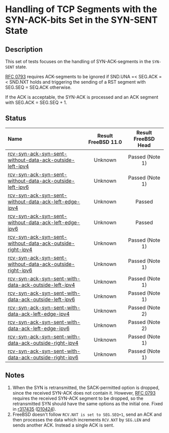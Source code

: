 # Handling of TCP Segments with the SYN-ACK-bits Set in the SYN-SENT State

## Description
This set of tests focuses on the handling of SYN-ACK-segments in the `SYN-SENT` state.

[RFC 0793](https://tools.ietf.org/html/rfc0793) requires ACK-segments to be
ignored if SND.UNA =< SEG.ACK =< SND.NXT holds and triggering the sending of
a RST segment with SEG.SEQ = SEQ.ACK otherwise.

If the ACK is acceptable, the SYN-ACK is processed and an ACK segment with
SEG.ACK = SEG.SEQ + 1.

## Status

| Name                                                                                                                                                                                                                                                                                          | Result FreeBSD 11.0 | Result FreeBSD Head |
|:----------------------------------------------------------------------------------------------------------------------------------------------------------------------------------------------------------------------------------------------------------------------------------------------|:-------------------:|:-------------------:|
|[rcv-syn-ack-syn-sent-without-data-ack-outside-left-ipv4](rcv-syn-ack-without-data-syn-sent-ack-outside-left-ipv4.pkt "Ensure that the reception of a TCP ACK with SEG.ACK=SND.NXT-1 in the SYN-SENT state triggers the sending of a TCP RST and does not affect the TCP connection")          | Unknown             | Passed (Note 1)     |
|[rcv-syn-ack-syn-sent-without-data-ack-outside-left-ipv6](rcv-syn-ack-without-data-syn-sent-ack-outside-left-ipv6.pkt "Ensure that the reception of a TCP ACK with SEG.ACK=SND.NXT-1 in the SYN-SENT state triggers the sending of a TCP RST and does not affect the TCP connection")          | Unknown             | Passed (Note 1)     |
|[rcv-syn-ack-syn-sent-without-data-ack-left-edge-ipv4](rcv-syn-ack-without-data-syn-sent-ack-left-edge-ipv4.pkt "Ensure that the reception of a TCP ACK with SEG.ACK=SND.NXT in the SYN-SENT state triggers the sending of a TCP ACK using SEG.ACK=RCV.NXT and a state change to ESTABLISHED") | Unknown             | Passed              |
|[rcv-syn-ack-syn-sent-without-data-ack-left-edge-ipv6](rcv-syn-ack-without-data-syn-sent-ack-left-edge-ipv6.pkt "Ensure that the reception of a TCP ACK with SEG.ACK=SND.NXT in the SYN-SENT state triggers the sending of a TCP ACK using SEG.ACK=RCV.NXT and a state change to ESTABLISHED") | Unknown             | Passed              |
|[rcv-syn-ack-syn-sent-without-data-ack-outside-right-ipv4](rcv-syn-ack-without-data-syn-sent-ack-outside-right-ipv4.pkt "Ensure that the reception of a TCP ACK with SEG.ACK=SND.NXT+1 in the SYN-SENT state triggers the sending of a TCP RST and does not affect the TCP connection")        | Unknown             | Passed (Note 1)     |
|[rcv-syn-ack-syn-sent-without-data-ack-outside-right-ipv6](rcv-syn-ack-without-data-syn-sent-ack-outside-right-ipv6.pkt "Ensure that the reception of a TCP ACK with SEG.ACK=RCV.NXT+1 in the SYN-SENT state triggers the sending of a TCP RST and does not affect the TCP connection")        | Unknown             | Passed (Note 1)     |
|[rcv-syn-ack-syn-sent-with-data-ack-outside-left-ipv4](rcv-syn-ack-with-data-syn-sent-ack-outside-left-ipv4.pkt "Ensure that the reception of a TCP ACK with SEG.ACK=SND.NXT-1 in the SYN-SENT state triggers the sending of a TCP RST and does not affect the TCP connection")                | Unknown             | Passed (Note 1)     |
|[rcv-syn-ack-syn-sent-with-data-ack-outside-left-ipv6](rcv-syn-ack-with-data-syn-sent-ack-outside-left-ipv6.pkt "Ensure that the reception of a TCP ACK with SEG.ACK=SND.NXT-1 in the SYN-SENT state triggers the sending of a TCP RST and does not affect the TCP connection")                | Unknown             | Passed (Note 1)     |
|[rcv-syn-ack-syn-sent-with-data-ack-left-edge-ipv4](rcv-syn-ack-with-data-syn-sent-ack-left-edge-ipv4.pkt "Ensure that the reception of a TCP ACK with SEG.ACK=SND.NXT in the SYN-SENT state triggers the sending of a TCP ACK using SEG.ACK=RCV.NXT and a state change to ESTABLISHED")       | Unknown             | Passed (Note 2)     |
|[rcv-syn-ack-syn-sent-with-data-ack-left-edge-ipv6](rcv-syn-ack-with-data-syn-sent-ack-left-edge-ipv6.pkt "Ensure that the reception of a TCP ACK with SEG.ACK=SND.NXT in the SYN-SENT state triggers the sending of a TCP ACK using SEG.ACK=RCV.NXT and a state change to ESTABLISHED")       | Unknown             | Passed (Note 2)     |
|[rcv-syn-ack-syn-sent-with-data-ack-outside-right-ipv4](rcv-syn-ack-with-data-syn-sent-ack-outside-right-ipv4.pkt "Ensure that the reception of a TCP ACK with SEG.ACK=SND.NXT+1 in the SYN-SENT state triggers the sending of a TCP RST and does not affect the TCP connection")              | Unknown             | Passed (Note 1)     |
|[rcv-syn-ack-syn-sent-with-data-ack-outside-right-ipv6](rcv-syn-ack-with-data-syn-sent-ack-outside-right-ipv6.pkt "Ensure that the reception of a TCP ACK with SEG.ACK=RCV.NXT+1 in the SYN-SENT state triggers the sending of a TCP RST and does not affect the TCP connection")              | Unknown             | Passed (Note 1)     |

## Notes

1. When the SYN is retransmitted, the SACK-permitted option is dropped, since the received SYN-ACK does not contain it.
   However, [RFC 0793](https://tools.ietf.org/html/rfc793#section-3.9) requires the received SYN-ACK segment to be dropped,
   so the retransmitted SYN should have the same options as the initial one.
   Fixed in [r317435](https://svnweb.freebsd.org/changeset/base/317435) ([D10424](https://reviews.freebsd.org/D10424)).
2. FreeBSD doesn't follow `RCV.NXT is set to SEG.SEQ+1`, send an ACK and then processes the data which
   increments `RCV.NXT` by `SEG.LEN` and sends another ACK. Instead a single ACK is sent.
